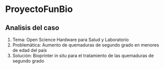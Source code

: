 # ProyectoFunBio




## Analisis del caso 
1. Tema: Open Science Hardware para Salud y Laboratorio
2. Problemática: Aumento de quemaduras de segundo grado en menores de edad del país
3. Solución: Bioprinter in situ para el tratamiento de las quemaduras de segundo grado

